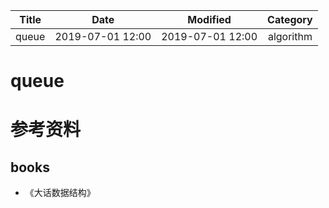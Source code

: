 | Title                | Date             | Modified         | Category          |
|:--------------------:|:----------------:|:----------------:|:-----------------:|
| queue            | 2019-07-01 12:00 | 2019-07-01 12:00 | algorithm         |



# queue



# 参考资料
## books
- 《大话数据结构》